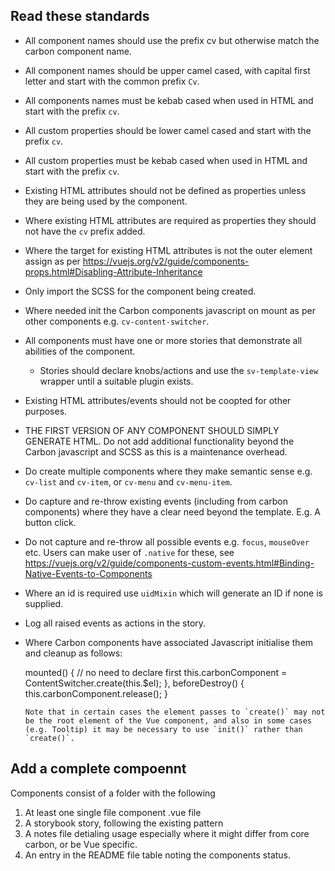 ## Read these standards

- All component names should use the prefix cv but otherwise match the carbon component name.
- All component names should be upper camel cased, with capital first letter and start with the common prefix `Cv`.
- All components names must be kebab cased when used in HTML and start with the prefix `cv`.
- All custom properties should be lower camel cased and start with the prefix `cv`.
- All custom properties must be kebab cased when used in HTML and start with the prefix `cv`.
- Existing HTML attributes should not be defined as properties unless they are being used by the component.
- Where existing HTML attributes are required as properties they should not have the `cv` prefix added.
- Where the target for existing HTML attributes is not the outer element assign as per https://vuejs.org/v2/guide/components-props.html#Disabling-Attribute-Inheritance
- Only import the SCSS for the component being created.
- Where needed init the Carbon components javascript on mount as per other components e.g. `cv-content-switcher`.
- All components must have one or more stories that demonstrate all abilities of the component.
  - Stories should declare knobs/actions and use the `sv-template-view` wrapper until a suitable plugin exists.
- Existing HTML attributes/events should not be coopted for other purposes.
- THE FIRST VERSION OF ANY COMPONENT SHOULD SIMPLY GENERATE HTML. Do not add additional functionality beyond the Carbon javascript and SCSS as this is a maintenance overhead.
- Do create multiple components where they make semantic sense e.g. `cv-list` and `cv-item`, or `cv-menu` and `cv-menu-item`.
- Do capture and re-throw existing events (including from carbon components) where they have a clear need beyond the template. E.g. A button click.
- Do not capture and re-throw all possible events e.g. `focus`, `mouseOver` etc. Users can make user of `.native` for these, see https://vuejs.org/v2/guide/components-custom-events.html#Binding-Native-Events-to-Components
- Where an id is required use `uidMixin` which will generate an ID if none is supplied.
- Log all raised events as actions in the story.
- Where Carbon components have associated Javascript initialise them and cleanup as follows:

  mounted() {
  // no need to declare first
  this.carbonComponent = ContentSwitcher.create(this.$el);
  },
  beforeDestroy() {
  this.carbonComponent.release();
  }

  ```
  Note that in certain cases the element passes to `create()` may not be the root element of the Vue component, and also in some cases (e.g. Tooltip) it may be necessary to use `init()` rather than `create()`.
  ```

## Add a complete compoennt

Components consist of a folder with the following

1. At least one single file component .vue file
2. A storybook story, following the existing pattern
3. A notes file detialing usage especially where it might differ from core carbon, or be Vue specific.
4. An entry in the README file table noting the components status.
